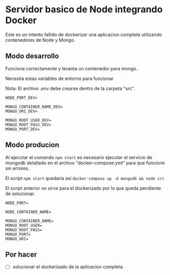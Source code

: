 # Servidor basico de Node integrando Docker

Este es un intento fallido de dockerizar una aplicacion completa utilizando contenedores de Node y Mongo.

## Modo desarrollo

Funciona correctamente y levanta un contenedor para mongo.

Necesita estas variables de entorno para funcionar

Nota: El archivo .env debe crearse dentro de la carpeta "src".

```
NODE_PORT_DEV=

MONGO_CONTAINER_NAME_DEV=
MONGO_URI_DEV=

MONGO_ROOT_USER_DEV=
MONGO_ROOT_PASS_DEV=
MONGO_PORT_DEV=
```
## Modo producion

Al ejecutar el comando `npm start` es necesario ejecutar el servicio de mongodb detallado en el archivo "docker-compose.yml" para que funcione sin errores.

El script `npm start` quedaria asi `docker-compose up -d mongodb && node src`

El script anterior no sirve para el dockerizado por lo que queda pendiente de solucionar.

```
NODE_PORT=

NODE_CONTAINER_NAME=

MONGO_CONTAINER_NAME=
MONGO_ROOT_USER=
MONGO_ROOT_PASS=
MONGO_PORT=
MONGO_URI=
```

## Por hacer

* [ ] solucionar el dockerizado de la aplicacion completa.
